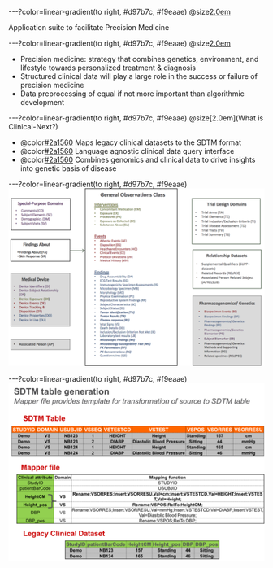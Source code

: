 ---?color=linear-gradient(to right, #d97b7c, #f9eaae)
@size[2.0em](Clinical-Next)

Application suite to facilitate Precision Medicine

---?color=linear-gradient(to right, #d97b7c, #f9eaae)
@size[2.0em](Background)

- Precision medicine: strategy that combines genetics, environment, and lifestyle towards personalized treatment & diagnosis
- Structured clinical data will play a large role in the success or failure of precision medicine
- Data preprocessing of equal if not more important than algorithmic development

---?color=linear-gradient(to right, #d97b7c, #f9eaae)
@size[2.0em](What is Clinical-Next?)
- @color[#2a1560](SDTMinator:) Maps legacy clinical datasets to the SDTM format
- @color[#2a1560](Pheno-Analyzer:) Language agnostic clinical data query interface
- @color[#2a1560](Phewa-zer:) Combines genomics and clinical data to drive insights into genetic basis of disease

---?color=linear-gradient(to right, #d97b7c, #f9eaae)
![Alt text](/Images/sdtm_domains.png?raw=true "Title")

---?color=linear-gradient(to right, #d97b7c, #f9eaae)
![Alt text](/Images/mapper_file_2.png?raw=true "Title")
